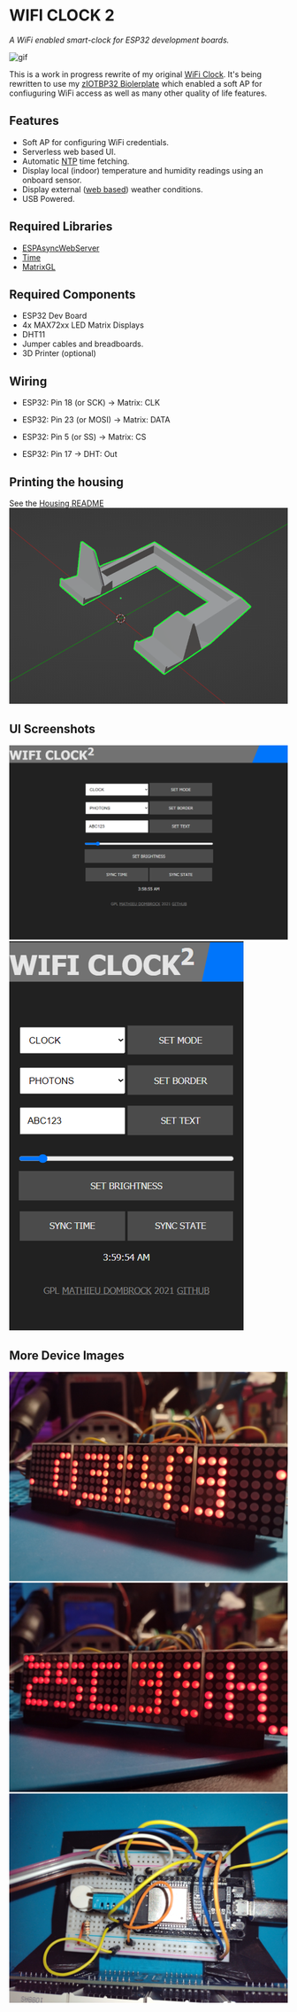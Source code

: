 # WIFI CLOCK 2
*A WiFi enabled smart-clock for ESP32 development boards.*

![gif](images/wifi-clock.gif)

This is a work in progress rewrite of my original [WiFi Clock](https://github.com/matdombrock/WIFI-Clock). It's being rewritten to use my [zIOTBP32 Biolerplate](https://github.com/matdombrock/zIOTBP32) which enabled a soft AP for confiuguring WiFi access as well as many other quality of life features. 

## Features
* Soft AP for configuring WiFi credentials.
* Serverless web based UI.
* Automatic [NTP](https://en.wikipedia.org/wiki/Network_Time_Protocol) time fetching. 
* Display local (indoor) temperature and humidity readings using an onboard sensor.
* Display external ([web based](https://github.com/chubin/wttr.in)) weather conditions.
* USB Powered.

## Required Libraries
* [ESPAsyncWebServer](https://github.com/me-no-dev/ESPAsyncWebServer)
* [Time](https://github.com/PaulStoffregen/Time)
* [MatrixGL](https://github.com/matdombrock/MatrixGL)

## Required Components
* ESP32 Dev Board
* 4x MAX72xx LED Matrix Displays
* DHT11
* Jumper cables and breadboards.  
* 3D Printer (optional)

## Wiring
* ESP32: Pin 18 (or SCK)  -> Matrix: CLK
* ESP32: Pin 23 (or MOSI) -> Matrix: DATA
* ESP32: Pin 5 (or SS)    -> Matrix: CS
 
* ESP32: Pin 17           -> DHT: Out

## Printing the housing
See the [Housing README](housing)
![housing-screenshot](housing/screenshot.png)

## UI Screenshots
![desktop-ui](images/ui-desktop.png)
![mobile-ui](images/ui-mobile.png)

## More Device Images
![clock](images/clock1.jpg)
![dht](images/clock-dht.jpg)
![wiring](images/clock-wiring.jpg)